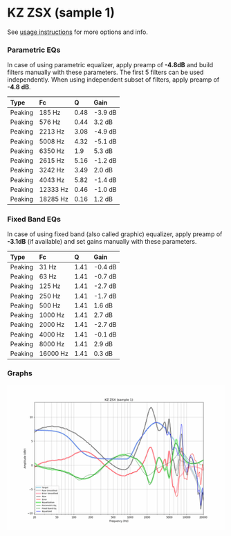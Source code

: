 # KZ ZSX (sample 1)
See [usage instructions](https://github.com/jaakkopasanen/AutoEq#usage) for more options and info.

### Parametric EQs
In case of using parametric equalizer, apply preamp of **-4.8dB** and build filters manually
with these parameters. The first 5 filters can be used independently.
When using independent subset of filters, apply preamp of **-4.8 dB**.

| Type    | Fc       |    Q | Gain    |
|:--------|:---------|:-----|:--------|
| Peaking | 185 Hz   | 0.48 | -3.9 dB |
| Peaking | 576 Hz   | 0.44 | 3.2 dB  |
| Peaking | 2213 Hz  | 3.08 | -4.9 dB |
| Peaking | 5008 Hz  | 4.32 | -5.1 dB |
| Peaking | 6350 Hz  | 1.9  | 5.3 dB  |
| Peaking | 2615 Hz  | 5.16 | -1.2 dB |
| Peaking | 3242 Hz  | 3.49 | 2.0 dB  |
| Peaking | 4043 Hz  | 5.82 | -1.4 dB |
| Peaking | 12333 Hz | 0.46 | -1.0 dB |
| Peaking | 18285 Hz | 0.16 | 1.2 dB  |

### Fixed Band EQs
In case of using fixed band (also called graphic) equalizer, apply preamp of **-3.1dB**
(if available) and set gains manually with these parameters.

| Type    | Fc       |    Q | Gain    |
|:--------|:---------|:-----|:--------|
| Peaking | 31 Hz    | 1.41 | -0.4 dB |
| Peaking | 63 Hz    | 1.41 | -0.7 dB |
| Peaking | 125 Hz   | 1.41 | -2.7 dB |
| Peaking | 250 Hz   | 1.41 | -1.7 dB |
| Peaking | 500 Hz   | 1.41 | 1.6 dB  |
| Peaking | 1000 Hz  | 1.41 | 2.7 dB  |
| Peaking | 2000 Hz  | 1.41 | -2.7 dB |
| Peaking | 4000 Hz  | 1.41 | -0.1 dB |
| Peaking | 8000 Hz  | 1.41 | 2.9 dB  |
| Peaking | 16000 Hz | 1.41 | 0.3 dB  |

### Graphs
![](./KZ%20ZSX%20(sample%201).png)